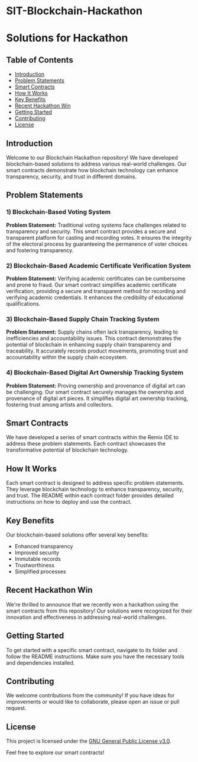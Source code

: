 # SIT-Blockchain-Hackathon

# Solutions for Hackathon

## Table of Contents
- [Introduction](#introduction)
- [Problem Statements](#problem-statements)
- [Smart Contracts](#smart-contracts)
- [How It Works](#how-it-works)
- [Key Benefits](#key-benefits)
- [Recent Hackathon Win](#recent-hackathon-win)
- [Getting Started](#getting-started)
- [Contributing](#contributing)
- [License](#license)

## Introduction

Welcome to our Blockchain Hackathon repository! We have developed blockchain-based solutions to address various real-world challenges. Our smart contracts demonstrate how blockchain technology can enhance transparency, security, and trust in different domains.

## Problem Statements

### 1) Blockchain-Based Voting System
**Problem Statement:** 
Traditional voting systems face challenges related to transparency and security. This smart contract provides a secure and transparent platform for casting and recording votes. It ensures the integrity of the electoral process by guaranteeing the permanence of voter choices and fostering transparency.

### 2) Blockchain-Based Academic Certificate Verification System
**Problem Statement:** 
Verifying academic certificates can be cumbersome and prone to fraud. Our smart contract simplifies academic certificate verification, providing a secure and transparent method for recording and verifying academic credentials. It enhances the credibility of educational qualifications.

### 3) Blockchain-Based Supply Chain Tracking System
**Problem Statement:** 
Supply chains often lack transparency, leading to inefficiencies and accountability issues. This contract demonstrates the potential of blockchain in enhancing supply chain transparency and traceability. It accurately records product movements, promoting trust and accountability within the supply chain ecosystem.

### 4) Blockchain-Based Digital Art Ownership Tracking System
**Problem Statement:** 
Proving ownership and provenance of digital art can be challenging. Our smart contract securely manages the ownership and provenance of digital art pieces. It simplifies digital art ownership tracking, fostering trust among artists and collectors.

## Smart Contracts

We have developed a series of smart contracts within the Remix IDE to address these problem statements. Each contract showcases the transformative potential of blockchain technology.

## How It Works

Each smart contract is designed to address specific problem statements. They leverage blockchain technology to enhance transparency, security, and trust. The README within each contract folder provides detailed instructions on how to deploy and use the contract.

## Key Benefits

Our blockchain-based solutions offer several key benefits:
- Enhanced transparency
- Improved security
- Immutable records
- Trustworthiness
- Simplified processes

## Recent Hackathon Win

We're thrilled to announce that we recently won a hackathon using the smart contracts from this repository! Our solutions were recognized for their innovation and effectiveness in addressing real-world challenges.

## Getting Started

To get started with a specific smart contract, navigate to its folder and follow the README instructions. Make sure you have the necessary tools and dependencies installed.

## Contributing

We welcome contributions from the community! If you have ideas for improvements or would like to collaborate, please open an issue or pull request.

## License

This project is licensed under the [GNU General Public License v3.0](LICENSE).

Feel free to explore our smart contracts!
